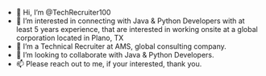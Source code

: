 - 👋 Hi, I’m @TechRecruiter100
- 👀 I’m interested in connecting with Java & Python Developers with at least 5 years experience, that are interested in working onsite at a global corporation located in Plano, TX
- 🌱 I’m a Technical Recruiter at AMS, global consulting company.
- 💞️ I’m looking to collaborate with Java & Python Developers.
- 📫 Please reach out to me, if your interested, thank you.

<!---
TechRecruiter100/TechRecruiter100 is a ✨ special ✨ repository because its `README.md` (this file) appears on your GitHub profile.
You can click the Preview link to take a look at your changes.
--->
